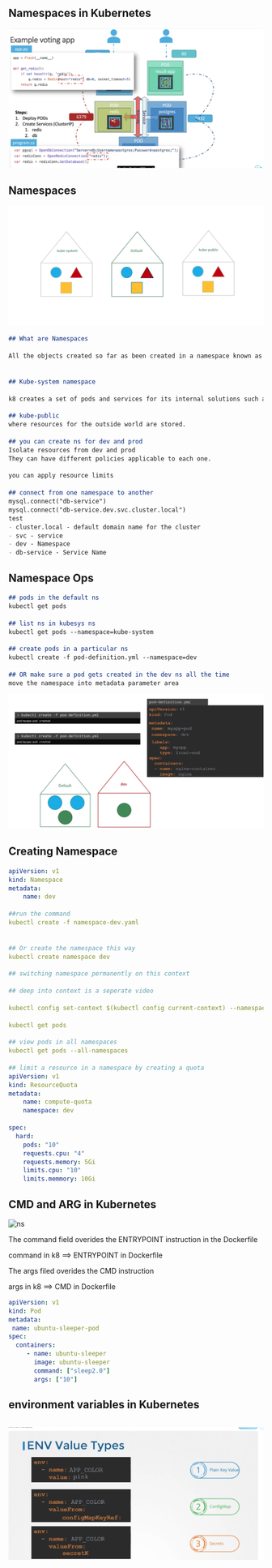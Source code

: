 ## Namespaces in Kubernetes 
![k8_demo2](https://github.com/sheyijojo/Docker_CERT/blob/main/_assets/demo2.png?raw=true)

## Namespaces 

![ns](https://github.com/sheyijojo/Docker_CERT/blob/main/_assets/namespace.png?raw=true)
```md
## What are Namespaces 

All the objects created so far as been created in a namespace known as the default namespace, which is created automatically by k8/kubernetes.


## Kube-system namespace

k8 creates a set of pods and services for its internal solutions such as DNS services..to isolate it from the user 

## kube-public
where resources for the outside world are stored.

## you can create ns for dev and prod 
Isolate resources from dev and prod 
They can have different policies applicable to each one.

you can apply resource limits 

## connect from one namespace to another 
mysql.connect("db-service")
mysql.connect("db-service.dev.svc.cluster.local")
test
- cluster.local - default domain name for the cluster 
- svc - service
- dev - Namespace
- db-service - Service Name 


```

## Namespace Ops

```md
## pods in the default ns
kubectl get pods

## list ns in kubesys ns
kubectl get pods --namespace=kube-system

## create pods in a particular ns
kubectl create -f pod-definition.yml --namespace=dev

## OR make sure a pod gets created in the dev ns all the time 
move the namespace into metadata parameter area 

```

![ns_2](https://github.com/sheyijojo/Docker_CERT/blob/main/_assets/ns-2.png?raw=true)

## Creating Namespace
```yaml
apiVersion: v1
kind: Namespace
metadata: 
    name: dev

##run the command
kubectl create -f namespace-dev.yaml


## Or create the namespace this way
kubectl create namespace dev 

## switching namespace permanently on this context 

## deep into context is a seperate video

kubectl config set-context $(kubectl config current-context) --namespace=dev 

kubectl get pods

## view pods in all namespaces 
kubectl get pods --all-namespaces 

## limit a resource in a namespace by creating a quota 
apiVersion: v1
kind: ResourceQuota
metadata: 
    name: compute-quota
    namespace: dev

spec:
  hard:
    pods: "10"
    requests.cpu: "4"
    requests.memory: 5Gi
    limits.cpu: "10"
    limits.memmory: 10Gi
```


## CMD and ARG in Kubernetes 
![ns](https://github.com/sheyijojo/Docker_CERT/blob/main/_assets/k8_CMD_ARGS?raw=true)


The command field overides the ENTRYPOINT instruction in the Dockerfile


command in k8 ==> ENTRYPOINT in Dockerfile

The args filed overides the CMD instruction

args in k8  ==> CMD in Dockerfile 




```yaml
apiVersion: v1
kind: Pod
metadata:
 name: ubuntu-sleeper-pod
spec:
  containers:
     - name: ubuntu-sleeper
       image: ubuntu-sleeper
       command: ["sleep2.0"]
       args: ["10"]

```

## environment variables in Kubernetes


```yml

```

![config](https://github.com/sheyijojo/Docker_CERT/blob/main/_assets/config-map.png?raw=true)
